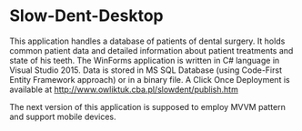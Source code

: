 # Slow-Dent-Desktop

This application handles a database of patients of dental surgery. It holds common patient data and detailed information about patient treatments and state of his teeth.
The WinForms application is written in C# language in Visual Studio 2015. Data is stored in MS SQL Database (using Code-First Entity Framework approach) or in a binary file. A Click Once Deployment is available at http://www.owliktuk.cba.pl/slowdent/publish.htm

The next version of this application is supposed to employ MVVM pattern and support mobile devices.
